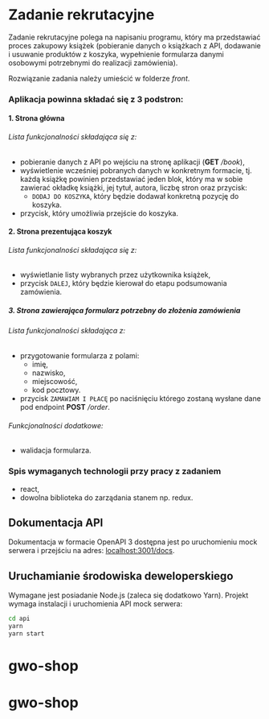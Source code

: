 # Zadanie rekrutacyjne
Zadanie rekrutacyjne polega na napisaniu programu, który ma przedstawiać proces
 zakupowy książek (pobieranie danych o książkach z API, dodawanie i usuwanie
 produktów z koszyka, wypełnienie formularza danymi osobowymi potrzebnymi do
 realizacji zamówienia).

Rozwiązanie zadania należy umieścić w folderze _front_.
### Aplikacja powinna składać się z 3 podstron:
#### 1. Strona główna
###### Lista funkcjonalności składająca się z:
* pobieranie danych z API po wejściu na stronę aplikacji (**GET** _/book_),
* wyświetlenie wcześniej pobranych danych w konkretnym formacie, tj. każdą
 książkę powinien przedstawiać jeden blok, który ma w sobie zawierać okładkę
 książki, jej tytuł, autora, liczbę stron oraz przycisk:
    * `DODAJ DO KOSZYKA`, który będzie dodawał konkretną pozycję do koszyka.
* przycisk, który umożliwia przejście do koszyka.
#### 2. Strona prezentująca koszyk
###### Lista funkcjonalności składająca się z:
* wyświetlanie listy wybranych przez użytkownika książek,
* przycisk `DALEJ`, który będzie kierował do etapu podsumowania zamówienia.
##### 3. Strona zawierająca formularz potrzebny do złożenia zamówienia
###### Lista funkcjonalności składająca z:
* przygotowanie formularza z polami:
    * imię,
    * nazwisko,
    * miejscowość,
    * kod pocztowy.
* przycisk `ZAMAWIAM I PŁACĘ` po naciśnięciu którego zostaną wysłane dane pod
 endpoint **POST** _/order_.
###### Funkcjonalności dodatkowe:
* walidacja formularza.
### Spis **wymaganych** technologii przy pracy z zadaniem
* react,
* dowolna biblioteka do zarządania stanem np. redux.

## Dokumentacja API
Dokumentacja w formacie OpenAPI 3 dostępna jest po uruchomieniu mock serwera
 i przejściu na adres: [localhost:3001/docs](http://localhost:3001/docs).

## Uruchamianie środowiska deweloperskiego
Wymagane jest posiadanie Node.js (zaleca się dodatkowo Yarn). Projekt wymaga
 instalacji i uruchomienia API mock serwera:
```bash
cd api
yarn
yarn start
```
# gwo-shop
# gwo-shop
